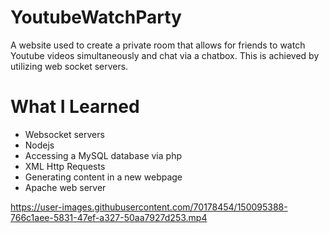 # YoutubeWatchParty

A website used to create a private room that allows for friends to watch Youtube videos simultaneously and chat via a chatbox. This is achieved by utilizing web socket servers.  

# What I Learned

* Websocket servers
* Nodejs
* Accessing a MySQL database via php
* XML Http Requests
* Generating content in a new webpage
* Apache web server

https://user-images.githubusercontent.com/70178454/150095388-766c1aee-5831-47ef-a327-50aa7927d253.mp4
